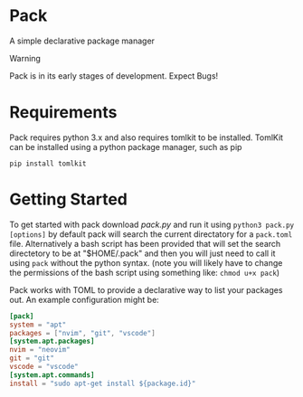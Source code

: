 # Pack
A simple declarative package manager
> [!WARNING]
> Pack is in its early stages of development. Expect Bugs!
# Requirements
Pack requires python 3.x and also requires tomlkit to be installed. TomlKit can be installed using a python package manager, such as pip
```
pip install tomlkit
```
# Getting Started
To get started with pack download _pack.py_ and run it using `python3 pack.py [options]` by default pack will search the current directatory for a `pack.toml` file. Alternatively a bash script has been provided that will set the search directetory to be at "$HOME/.pack" and then you will just need to call it using `pack` without the python syntax. (note you will likely have to change the permissions of the bash script using something like: `chmod u+x pack`)

Pack works with TOML to provide a declarative way to list your packages out. An example configuration might be:
```TOML
[pack]
system = "apt"
packages = ["nvim", "git", "vscode"]
[system.apt.packages]
nvim = "neovim"
git = "git"
vscode = "vscode"
[system.apt.commands]
install = "sudo apt-get install ${package.id}"
```
